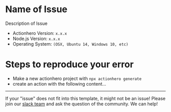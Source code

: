# Name of Issue

Description of Issue

- Actionhero Version: `x.x.x`
- Node.js Version: `x.x.x`
- Operating System: `(OSX, Ubuntu 14, Windows 10, etc)`

# Steps to reproduce your error

- Make a new actionhero project with `npx actionhero generate`
- create an action with the following content...

---

If your "issue" does not fit into this template, it might not be an issue! Please join our [slack team](http://slack.actionherojs.com) and ask the question of the community. We can help!
